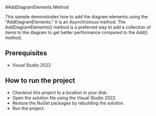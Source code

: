 #AddDiagramElements Method

This sample demonstrates how to add the diagram elements using the "AddDiagramElements." It is an Asynchronous method. The AddDiagramElements() method is a preferred way to add a collection of items to the diagram to get better performance compared to the Add() method.

## Prerequisites

* Visual Studio 2022

## How to run the project

* Checkout this project to a location in your disk.
* Open the solution file using the Visual Studio 2022.
* Restore the NuGet packages by rebuilding the solution.
* Run the project.
